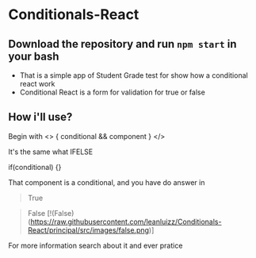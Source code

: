 # Conditionals-React


## Download the repository and run `npm start` in your bash

- That is  a simple app of Student Grade test for show how a conditional react work
- Conditional React is a form for validation for true or false

## How i'll use?

Begin with 
<>
{
conditional &&
component
}
</>

It's the same what IFELSE

if(conditional) {}

That component is a conditional, and you have do answer in

> True

> False
[!(False)(https://raw.githubusercontent.com/leanluizz/Conditionals-React/principal/src/images/false.png)]

For more information search about it and ever pratice
